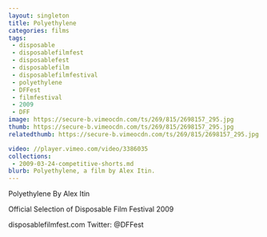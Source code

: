 ```yaml
---
layout: singleton
title: Polyethylene
categories: films
tags:
 - disposable
 - disposablefilmfest
 - disposablefest
 - disposablefilm
 - disposablefilmfestival
 - polyethylene
 - DFFest
 - filmfestival
 - 2009
 - DFF
image: https://secure-b.vimeocdn.com/ts/269/815/2698157_295.jpg
thumb: https://secure-b.vimeocdn.com/ts/269/815/2698157_295.jpg
relatedthumb: https://secure-b.vimeocdn.com/ts/269/815/2698157_295.jpg

video: //player.vimeo.com/video/3386035
collections:
 - 2009-03-24-competitive-shorts.md
blurb: Polyethylene, a film by Alex Itin.
---
```


Polyethylene
By Alex Itin

Official Selection of Disposable Film Festival 2009

disposablefilmfest.com
Twitter: @DFFest
